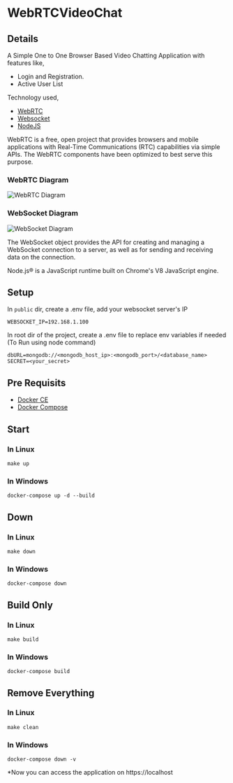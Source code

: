 # WebRTCVideoChat

## Details

A Simple One to One Browser Based Video Chatting Application with features like,

* Login and Registration.
* Active User List

Technology used,

* [WebRTC](https://developer.mozilla.org/en-US/docs/Web/API/WebRTC_API)
* [Websocket](https://developer.mozilla.org/en-US/docs/Web/API/WebSockets_API)
* [NodeJS](https://nodejs.org/en/)

WebRTC is a free, open project that provides browsers and mobile applications with Real-Time Communications (RTC) capabilities via simple APIs. The WebRTC components have been optimized to best serve this purpose.

### WebRTC Diagram

![WebRTC Diagram](https://www.html5rocks.com/en/tutorials/webrtc/infrastructure/jsep.png "WebRTC Diagram")

### WebSocket Diagram
![WebSocket Diagram](https://images.techhive.com/images/article/2016/06/websockets-100668229-primary.idge.jpg "WebSocket Diagram")

The WebSocket object provides the API for creating and managing a WebSocket connection to a server, as well as for sending and receiving data on the connection.

Node.js® is a JavaScript runtime built on Chrome's V8 JavaScript engine.

## Setup

In `public` dir, create a .env file, add your websocket server's IP

```
WEBSOCKET_IP=192.168.1.100
```

In root dir of the project, create a .env file to replace env variables if needed (To Run using node command)

```
dbURL=mongodb://<mongodb_host_ip>:<mongodb_port>/<database_name>
SECRET=<your_secret>
```


## Pre Requisits

* [Docker CE](https://docs.docker.com/install/linux/docker-ce/ubuntu/)
* [Docker Compose](https://docs.docker.com/compose/install/#install-compose)

## Start

### In Linux
```
make up
```

### In Windows
```
docker-compose up -d --build
```

## Down

### In Linux
```
make down
```

### In Windows
```
docker-compose down
```

## Build Only

### In Linux
```
make build
```

### In Windows
```
docker-compose build
```

## Remove Everything

### In Linux
```
make clean
```

### In Windows
```
docker-compose down -v
```

*Now you can access the application on https://localhost